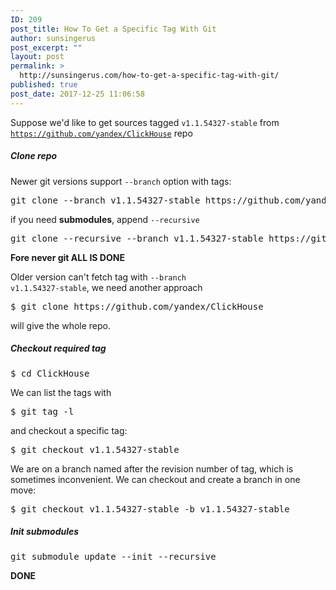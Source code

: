 ```yaml
---
ID: 209
post_title: How To Get a Specific Tag With Git
author: sunsingerus
post_excerpt: ""
layout: post
permalink: >
  http://sunsingerus.com/how-to-get-a-specific-tag-with-git/
published: true
post_date: 2017-12-25 11:06:58
---
```

Suppose we'd like to get sources tagged <code>v1.1.54327-stable</code> from <code>https://github.com/yandex/ClickHouse</code> repo

<h5>Clone repo</h5>
Newer git versions support <code>--branch</code> option with tags:
<pre>
git clone --branch v1.1.54327-stable https://github.com/yandex/ClickHouse ClickHouse-1.1.54327-stable
</pre>

if you need <strong>submodules</strong>, append <code>--recursive</code>

<pre>
git clone --recursive --branch v1.1.54327-stable https://github.com/yandex/ClickHouse ClickHouse-1.1.54327-stable
</pre>

<strong>Fore never git ALL IS DONE</strong>

Older version can't fetch tag with <code>--branch v1.1.54327-stable</code>, we need another approach

<pre>
$ git clone https://github.com/yandex/ClickHouse
</pre>
will give the whole repo.

<h5>Checkout required tag</h5>
<pre>
$ cd ClickHouse
</pre>
We can list the tags with 
<pre>
$ git tag -l
</pre>
and checkout a specific tag:
<pre>
$ git checkout v1.1.54327-stable
</pre>
We are on a branch named after the revision number of tag, which is sometimes inconvenient.
We can checkout and create a branch in one move:
<pre>
$ git checkout v1.1.54327-stable -b v1.1.54327-stable
</pre>

<h5>Init submodules</h5>
<pre>
git submodule update --init --recursive
</pre>
<strong>DONE</strong>